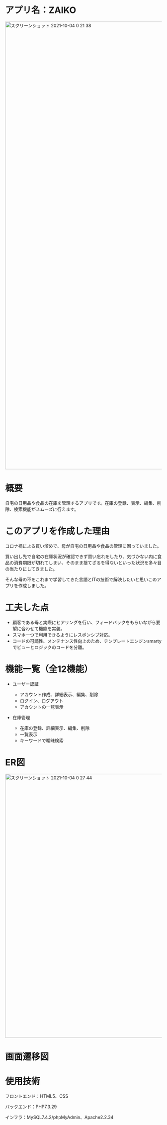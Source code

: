# アプリ名：ZAIKO
<img width="1440" alt="スクリーンショット 2021-10-04 0 21 38" src="https://user-images.githubusercontent.com/72062892/135760672-47f4fb92-99cf-425a-855f-652fc74e9f24.png">

# 概要
自宅の日用品や食品の在庫を管理するアプリです。在庫の登録、表示、編集、削除、検索機能がスムーズに行えます。

# このアプリを作成した理由
コロナ禍による買い溜めで、母が自宅の日用品や食品の管理に困っていました。

買い出し先で自宅の在庫状況が確認できず買い忘れをしたり、気づかない内に食品の消費期限が切れてしまい、そのまま捨てざるを得ないといった状況を多々目の当たりにしてきました。

そんな母の不をこれまで学習してきた言語とITの技術で解決したいと思いこのアプリを作成しました。

# 工夫した点
- 顧客である母と実際にヒアリングを行い、フィードバックをもらいながら要望に合わせて機能を実装。
- スマホ一つで利用できるようにレスポンシブ対応。
- コードの可読性、メンテナンス性向上のため、テンプレートエンジンsmartyでビューとロジックのコードを分離。

# 機能一覧（全12機能）
- ユーザー認証
   - アカウント作成、詳細表示、編集、削除
   - ログイン、ログアウト
   - アカウントの一覧表示

- 在庫管理
   - 在庫の登録、詳細表示、編集、削除
   - 一覧表示
   - キーワードで曖昧検索

# ER図
<img width="849" alt="スクリーンショット 2021-10-04 0 27 44" src="https://user-images.githubusercontent.com/72062892/135760869-f88944a3-10ef-4bb0-aee9-23a6c79b657d.png">

# 画面遷移図


# 使用技術

フロントエンド：HTML5、CSS

バックエンド：PHP7.3.29

インフラ：MySQL7.4.2/phpMyAdmin、Apache2.2.34
